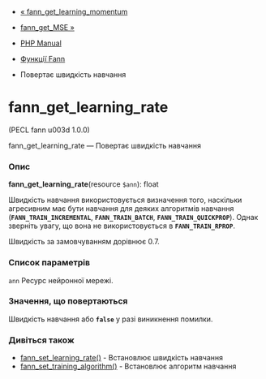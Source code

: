 - [«
fann_get_learning_momentum](function.fann-get-learning-momentum.md)
- [fann_get_MSE »](function.fann-get-mse.md)

- [PHP Manual](index.md)
- [Функції Fann](ref.fann.md)
- Повертає швидкість навчання

# fann_get_learning_rate

(PECL fann u003d 1.0.0)

fann_get_learning_rate — Повертає швидкість навчання

### Опис

**fann_get_learning_rate**(resource `$ann`): float

Швидкість навчання використовується визначення того, наскільки
агресивним має бути навчання для деяких алгоритмів навчання
(**`FANN_TRAIN_INCREMENTAL`**, **`FANN_TRAIN_BATCH`**,
**`FANN_TRAIN_QUICKPROP`**). Однак зверніть увагу, що вона не
використовується в **`FANN_TRAIN_RPROP`**.

Швидкість за замовчуванням дорівнює 0.7.

### Список параметрів

`ann`
Ресурс нейронної мережі.

### Значення, що повертаються

Швидкість навчання або **`false`** у разі виникнення помилки.

### Дивіться також

- [fann_set_learning_rate()](function.fann-set-learning-rate.md) -
Встановлює швидкість навчання
- [fann_set_training_algorithm()](function.fann-set-training-algorithm.md) -
Встановлює алгоритм навчання
